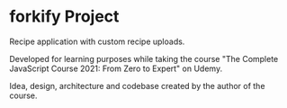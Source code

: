 # forkify Project

Recipe application with custom recipe uploads.

Developed for learning purposes while taking the course "The Complete JavaScript Course 2021: From Zero to Expert" on Udemy.

Idea, design, architecture and codebase created by the author of the course.
